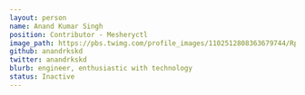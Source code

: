 ```yaml
---
layout: person
name: Anand Kumar Singh
position: Contributor - Mesheryctl
image_path: https://pbs.twimg.com/profile_images/1102512808363679744/Rp8-3wn9_400x400.jpg
github: anandrkskd
twitter: anandrkskd
blurb: engineer, enthusiastic with technology
status: Inactive
---
```

